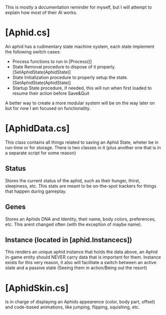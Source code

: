 This is mostly a documentation reminder for myself, but I will attempt to explain how most of their AI works.

# [Aphid.cs]
An aphid has a rudimentary state machine system, each state implement the following switch cases:
- Process functions to run in [Process()]
- State Removal procedure to dispose of it properly. [SetAphidState(AphidState)]
- State Initialization procedure to properly setup the state. [SetAphidState(AphidState)]
- Startup State procedure, if needed, this will run when first loaded to resume their action before Save&Quit

A better way to create a more modular system will be on the way later on but for now I am focused on functionality.

# [AphidData.cs]
This class contains all things related to saving an Aphid State, wheter be in run-time or for storage.
There is two classes in it (plus another one that is in a separate script for some reason)

## Status
Stores the current status of the aphid, such as their hunger, thirst, sleepiness, etc. This stats are meant to be on-the-spot trackers for things that happen during gameplay.

## Genes
Stores an Aphids DNA and Identity, their name, body colors, preferences, etc. This arent changed often (with the exception of maybe name).

## Instance (located in [aphid.Instancecs])
This renders an unique aphid instance that holds the data above, an Aphid in-game entity should NEVER carry data that is important for them. Instance exists for this very reason, it also will facilitate a switch between an active state and a passive state (Seeing them in action/Being out the resort)

# [AphidSkin.cs]
Is in charge of displaying an Aphids appearence (color, body part, offset) and code-based animations, like jumping, flipping, squishing, etc.